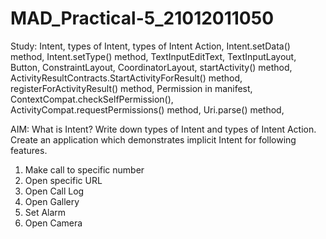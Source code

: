 # MAD_Practical-5_21012011050

Study: Intent, types of Intent, types of Intent Action, Intent.setData() method, Intent.setType() method, TextInputEditText, TextInputLayout, Button, ConstraintLayout, CoordinatorLayout, startActivity() method, ActivityResultContracts.StartActivityForResult() method, registerForActivityResult() method, Permission in manifest, ContextCompat.checkSelfPermission(), ActivityCompat.requestPermissions() method, Uri.parse() method, 

AIM: What is Intent? Write down types of Intent and types of Intent Action. Create an application which demonstrates implicit Intent for following features. 

1. Make call to specific number
2. Open specific URL
3. Open Call Log
4. Open Gallery
5. Set Alarm
6. Open Camera

